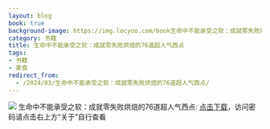 ```yaml
---
layout: blog
book: true
background-image: https://img.locyoo.com/book生命中不能承受之软：成就零失败烘焙的76道超人气西点.jpg
category: 书籍
title: 生命中不能承受之软：成就零失败烘焙的76道超人气西点
tags:
- 书籍
- 美食
redirect_from:
  - /2024/03/生命中不能承受之软：成就零失败烘焙的76道超人气西点/
---
```

![](https://img.locyoo.com/book生命中不能承受之软：成就零失败烘焙的76道超人气西点.jpg)
生命中不能承受之软：成就零失败烘焙的76道超人气西点: <a name = "ref1" href="https://url18.ctfile.com/f/50983618-1225827499-cedb93?p=3619">点击下载</a>，访问密码请点击右上方“关于”自行查看